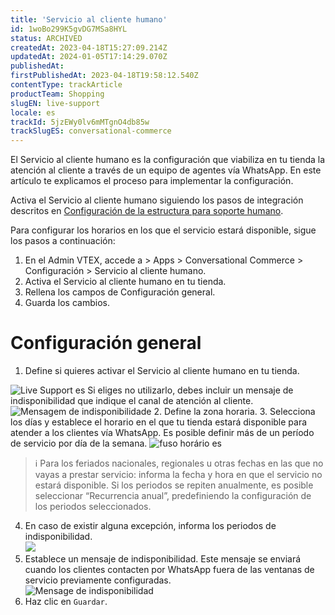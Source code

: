 ```yaml
---
title: 'Servicio al cliente humano'
id: 1woBo299K5gvDG7MSa8HYL
status: ARCHIVED
createdAt: 2023-04-18T15:27:09.214Z
updatedAt: 2024-01-05T17:14:29.070Z
publishedAt: 
firstPublishedAt: 2023-04-18T19:58:12.540Z
contentType: trackArticle
productTeam: Shopping
slugEN: live-support
locale: es
trackId: 5jzEWy0lv6mMTgnO4db85w
trackSlugES: conversational-commerce
---
```


El Servicio al cliente humano es la configuración que viabiliza en tu tienda la atención al cliente a través de un equipo de agentes vía WhatsApp. En este artículo te explicamos el proceso para implementar la configuración.

Activa el Servicio al cliente humano siguiendo los pasos de integración descritos en [Configuración de la estructura para soporte humano](https://help.vtex.com/es/tracks/conversational-commerce-vtex--5UZ9BdvwwtZm2t9QTXcbZs/SxhYiiqUJYiQX4CIWxmVE).

Para configurar los horarios en los que el servicio estará disponible, sigue los pasos a continuación:

1. En el Admin VTEX, accede a > Apps > Conversational Commerce > Configuración > Servicio al cliente humano.
2. Activa el Servicio al cliente humano en tu tienda.
3. Rellena los campos de Configuración general.
4. Guarda los cambios.

# Configuración general

1. Define si quieres activar el Servicio al cliente humano en tu tienda.

![Live Support es](https://images.ctfassets.net/alneenqid6w5/LUYDZvr1wopIGPIxieLPh/3b266be75366e3db076799ba968028ca/configuracion_general.png)
Si eliges no utilizarlo, debes incluir un mensaje de indisponibilidad que indique el canal de atención al cliente.
![Mensagem de indisponibilidade](//images.ctfassets.net/alneenqid6w5/16iLFjlXSqrrAW34s8PIXn/cd07b2d6e44515253f2d9b7a722c5a98/indisponibilidad.png)
2. Define la zona horaria. 
3. Selecciona los días y establece el horario en el que tu tienda estará disponible para atender a los clientes vía WhatsApp. Es posible definir más de un período de servicio por día de la semana.
![fuso horário es](//images.ctfassets.net/alneenqid6w5/6cJ4PNNKSc4LQl7MHuBLNA/ee9b18b394f724ea9b8c6e31eb79fcb0/horarios_funcionamento_es.png)
>ℹ️ Para los feriados nacionales, regionales u otras fechas en las que no vayas a prestar servicio: informa la fecha y hora en que el servicio no estará disponible. Si los periodos se repiten anualmente, es posible seleccionar “Recurrencia anual”, predefiniendo la configuración de los periodos seleccionados.
<ol start="4">
  <li>En caso de existir alguna excepción, informa los periodos de indisponibilidad.<br><img src="//images.ctfassets.net/alneenqid6w5/2z0LWtsZqBbxpjbf060Hvu/ec040b052be986620bc101c9d56ce0f4/excecoes_ou_feriados_es.png"></li>
  <li>Establece un mensaje de indisponibilidad. Este mensaje se enviará cuando los clientes contacten por WhatsApp fuera de las ventanas de servicio previamente configuradas.<br><img src="//images.ctfassets.net/alneenqid6w5/16iLFjlXSqrrAW34s8PIXn/cd07b2d6e44515253f2d9b7a722c5a98/indisponibilidad.png" alt="Mensage de indisponibilidad"></li>
  <li>Haz clic en <code>Guardar</code>.</li>
</ol> 

